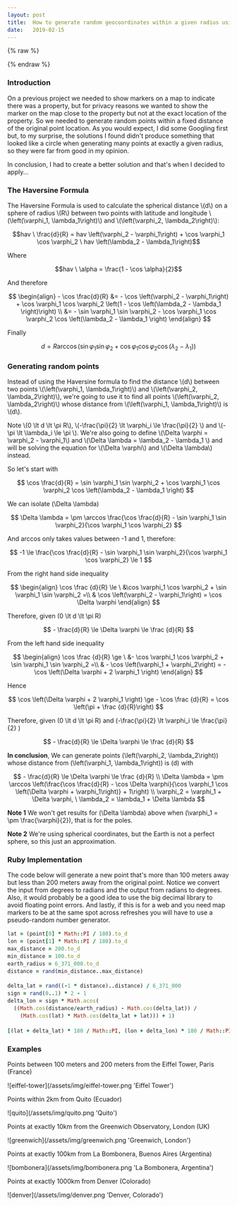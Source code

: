 ```yaml
---
layout: post
title:  How to generate random geocoordinates within a given radius using the Haversine Formula
date:   2019-02-15
---
```


{% raw %}
<script type="text/javascript" src="https://cdnjs.cloudflare.com/ajax/libs/mathjax/2.7.5/MathJax.js?config=TeX-MML-AM_CHTML"></script>
{% endraw %}

### Introduction

On a previous project we needed to show markers on a map to indicate there was a property, but for privacy 
reasons we wanted to show the marker on the map close to the property but not at the exact location of the property. So
we needed to generate random points within a fixed distance of the original point location. As you would expect, I did 
some Googling first but, to my surprise, the solutions I found didn't produce something that looked like a circle when 
generating many points at exactly a given radius, so they were far from good in my opinion.

In conclusion, I had to create a better solution and that's when I decided to apply...

### The Haversine Formula

<div>
  The Haversine Formula is used to calculate the spherical distance \(d\) on a sphere of radius \(R\) between two points 
  with latitude and longitude \(\left(\varphi_1, \lambda_1\right)\) and \(\left(\varphi_2, \lambda_2\right)\):
  
  $$hav \ \frac{d}{R} = hav \left(\varphi_2 - \varphi_1\right) + \cos \varphi_1 \cos \varphi_2 \ hav \left(\lambda_2 - \lambda_1\right)$$ 
  
  Where 
  
  $$hav \ \alpha = \frac{1 - \cos \alpha}{2}$$
  
  And therefore
  
  $$
    \begin{align}
    - \cos \frac{d}{R} &= - \cos \left(\varphi_2 - \varphi_1\right) + \cos \varphi_1 \cos \varphi_2 \left(1 - \cos \left(\lambda_2 - \lambda_1 \right)\right) \\
    &= - \sin \varphi_1 \sin \varphi_2 - \cos \varphi_1 \cos \varphi_2 \cos \left(\lambda_2 - \lambda_1 \right)
    \end{align}
  $$
  
  Finally
  
  $$
    d = R \arccos \left(\sin \varphi_1 \sin \varphi_2 + \cos \varphi_1 \cos \varphi_2 \cos \left(\lambda_2 - \lambda_1 \right)\right)
  $$
</div>

### Generating random points

<p>
  Instead of using the Haversine formula to find the distance \(d\) between two points \(\left(\varphi_1, \lambda_1\right)\) 
  and \(\left(\varphi_2, \lambda_2\right)\), we're going to use it to find all points \(\left(\varphi_2, \lambda_2\right)\)
  whose distance from \(\left(\varphi_1, \lambda_1\right)\) is \(d\).
</p>


<p>
  Note \(0 \lt d \lt \pi R\), \(-\frac{\pi}{2} \lt \varphi_i \le \frac{\pi}{2} \) and \(- \pi \lt \lambda_i \le \pi \). We're also
  going to define \(\Delta \varphi = \varphi_2 - \varphi_1\) and \(\Delta \lambda = \lambda_2 - \lambda_1 \) and will be 
  solving the equation for \(\Delta \varphi\) and \(\Delta \lambda\) instead. 
</p>  

<p>
  So let's start with
  
  $$
    \cos \frac{d}{R} = \sin \varphi_1 \sin \varphi_2 + \cos \varphi_1 \cos \varphi_2 \cos \left(\lambda_2 - \lambda_1 \right)
  $$
  
  We can isolate \(\Delta \lambda\)
  
  $$
    \Delta \lambda = \pm \arccos \frac{\cos \frac{d}{R} - \sin \varphi_1 \sin \varphi_2}{\cos \varphi_1 \cos \varphi_2}
  $$
  
  And arccos only takes values between -1 and 1, therefore:
  
  $$
    -1 \le \frac{\cos \frac{d}{R} - \sin \varphi_1 \sin \varphi_2}{\cos \varphi_1 \cos \varphi_2} \le 1
  $$
  
  From the right hand side inequality
  
  $$
    \begin{align}
      \cos \frac {d}{R} \le \ &\cos \varphi_1 \cos \varphi_2 + \sin \varphi_1 \sin \varphi_2 =\\
      & \cos \left(\varphi_2 - \varphi_1\right) = \cos \Delta \varphi
    \end{align}
  $$
  
  Therefore, given \(0 \lt d \lt \pi R\)
  
  $$
    - \frac{d}{R} \le \Delta \varphi \le \frac {d}{R}
  $$
  
  From the left hand side inequality
  
  $$
    \begin{align}
      \cos \frac {d}{R} \ge \ &- \cos \varphi_1 \cos \varphi_2 + \sin \varphi_1 \sin \varphi_2 =\\
      & - \cos \left(\varphi_1 + \varphi_2\right) = - \cos \left(\Delta \varphi + 2 \varphi_1 \right)
    \end{align}
  $$
  
  Hence
  
  $$
    \cos \left(\Delta \varphi + 2 \varphi_1 \right) \ge - \cos \frac {d}{R} = \cos \left(\pi + \frac {d}{R}\right)
  $$
  
  Therefore, given \(0 \lt d \lt \pi R\) and \(-\frac{\pi}{2} \lt \varphi_i \le \frac{\pi}{2} \)
  
  $$
    - \frac{d}{R} \le \Delta \varphi \le \frac {d}{R}
  $$

  <b>In conclusion</b>, We can generate points \(\left(\varphi_2, \lambda_2\right)\) whose distance from 
  \(\left(\varphi_1, \lambda_1\right)\) is \(d\) with
  
  $$
    - \frac{d}{R} \le \Delta \varphi \le \frac {d}{R} \\
    \Delta \lambda = \pm \arccos \left(\frac{\cos \frac{d}{R} - \cos \Delta \varphi}{\cos \varphi_1 \cos \left(\Delta \varphi + \varphi_1\right)} + 1\right) \\
    \varphi_2 = \varphi_1 + \Delta \varphi, \ \lambda_2 = \lambda_1 + \Delta \lambda
  $$
  
  <b>Note 1</b> We won't get results for \(\Delta \lambda\) above when \(\varphi_1 = \pm \frac{\varphi}{2}\), that is
  for the poles. 
</p>

<p>
  <b>Note 2</b> We're using spherical coordinates, but the Earth is not a perfect sphere, so this just an approximation.
</p>

### Ruby Implementation

The code below will generate a new point that's more than 100 meters away but less than 200 meters away from the 
original point. Notice we convert the input from degrees to radians and the output from radians to degrees. Also, it would
probably be a good idea to use the big decimal library to avoid floating point errors. And lastly, if this is for a web and 
you need map markers to be at the same spot across refreshes you will have to use a pseudo-random number generator.

```ruby
lat = (point[0] * Math::PI / 180).to_d
lon = (point[1] * Math::PI / 180).to_d
max_distance = 200.to_d
min_distance = 100.to_d
earth_radius = 6_371_000.to_d
distance = rand(min_distance..max_distance)

delta_lat = rand((-1 * distance)..distance) / 6_371_000
sign = rand(0..1) * 2 - 1
delta_lon = sign * Math.acos(
  ((Math.cos(distance/earth_radius) - Math.cos(delta_lat)) /
    (Math.cos(lat) * Math.cos(delta_lat + lat))) + 1)

[(lat + delta_lat) * 180 / Math::PI, (lon + delta_lon) * 180 / Math::PI]
```

### Examples

<p>
Points between 100 meters and 200 meters from the Eiffel Tower, Paris (France)
</p>
![eiffel-tower](/assets/img/eiffel-tower.png 'Eiffel Tower')

<p>
Points within 2km from Quito (Ecuador)
</p>
![quito](/assets/img/quito.png 'Quito')

<p>
Points at exactly 10km from the Greenwich Observatory, London (UK)
</p>
![greenwich](/assets/img/greenwich.png 'Greenwich, London')

<p>
Points at exactly 100km from La Bombonera, Buenos Aires (Argentina)
</p>
![bombonera](/assets/img/bombonera.png 'La Bombonera, Argentina')

<p>
Points at exactly 1000km from Denver (Colorado)
</p>
![denver](/assets/img/denver.png 'Denver, Colorado')
  


